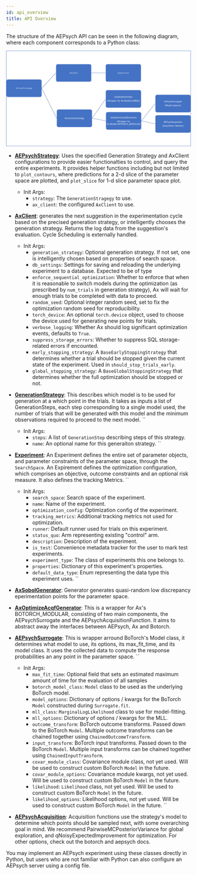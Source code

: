 ```yaml
---
id: api_overview
title: API Overview
---
```


The structure of the AEPsych API can be seen in the following diagram, where each component corresponds to a Python class:

![AEPsych API](assets/new_api_diagram.png)


- **[AEPsychStrategy](../aepsych/strategy.py#L500)**: Uses the specified Generation Strategy and AxClient configurations to provide easier functionalties to control, and query the entire experiments. It provides helper functions including but not limited to `plot_contours`, where predictions for a 2-d slice of the parameter space are plotted, and `plot_slice` for 1-d slice parameter space plot.

    - Init Args:
        - `strategy`: The `GenerationStragegy` to use.
        - `ax_client`: the configured `AxClient` to use.


- **[AxClient](https://github.com/facebook/Ax/blob/main/ax/service/ax_client.py#L108)**: generates the next suggestion in the experimentation cycle based on the precised generation strategy, or intelligently chooses the generation strategy. Returns the log data from the suggestion's evaluation. Cycle Scheduling is externally handled.

    - Init Args:
        - `generation_strategy`: Optional generation strategy. If not set, one is intelligently chosen based on properties of search space.
        - `db_settings`: Settings for saving and reloading the underlying experiment to a database. Expected to be of type
        - `enforce_sequential_optimization`: Whether to enforce that when it is reasonable to switch models during the optimization (as prescribed
            by `num_trials` in generation strategy), Ax will wait for enough trials to be completed with data to proceed. 
        - `random_seed`: Optional integer random seed, set to fix the optimization
            random seed for reproducibility.
        - `torch_device`: An optional `torch.device` object, used to choose the device used for generating new points for trials.
        - `verbose_logging`: Whether Ax should log significant optimization events, defaults to `True`.
        - `suppress_storage_errors`: Whether to suppress SQL storage-related errors if encounted. 
        - `early_stopping_strategy`: A `BaseEarlyStoppingStrategy` that determines whether a trial should be stopped given the current state of
            the experiment. Used in `should_stop_trials_early`.
        - `global_stopping_strategy`: A `BaseGlobalStoppingStrategy` that determines whether the full optimization should be stopped or not.

- **[GenerationStrategy](https://github.com/facebook/Ax/blob/main/ax/modelbridge/generation_strategy.py#L46)**: This describes which model is to be used for generation at a which point in the trials. It takes as inputs a list of GenerationSteps, each step corresponding to a single model used, the number of trials that will be generated with this model and the minimum observations required to proceed to the next model. 
``
    - Init Args:
        - `steps`: A list of `GenerationStep` describing steps of this strategy.
        - `name`: An optional name for this generaiton strategy.
``

- **[Experiment](https://github.com/facebook/Ax/blob/main/ax/core/experiment.py#L59)**: An Experiment defines the entire set of parameter objects, and parameter constraints of the parameter space, through the `SearchSpace`. An Expirement defines the optimization configuration, which comprises an objective, outcome constraints and an optional risk measure. It also defines the tracking Metrics.
``
    - Init Args:
        - `search_space`: Search space of the experiment.
        - `name`: Name of the experiment.
        - `optimization_config`: Optimization config of the experiment.
        - `tracking_metrics`: Additional tracking metrics not used for optimization.
        - `runner`: Default runner used for trials on this experiment.
        - `status_quo`: Arm representing existing "control" arm.
        - `description`: Description of the experiment.
        - `is_test`: Convenience metadata tracker for the user to mark test experiments.
        - `experiment_type`: The class of experiments this one belongs to.
        - `properties`: Dictionary of this experiment's properties.
        - `default_data_type`: Enum representing the data type this experiment uses.
``

- **[AxSobolGenerator](../aepsych/generators/sobol_generator.py#L93)**: Generator generates quasi-random low discrepancy eperimentation points for the parameter space.

- **[AxOptimizeAcqfGenerator](../aepsych/generators/optimize_acqf_generator.py#L182)**: This is a wrapper for Ax's BOTORCH_MODULAR, consisting of two main components, the AEPsychSurrogate and the AEPsychAcquisitionFunction. It aims to abstract away the interfaces between AEPsych, Ax and Botorch.

- **[AEPsychSurrogate](../aepsych/models/surrogate.py#L18)**: This is wrapper arround BoTorch's Model class, it determines what model to use, its options, its max_fit_time, and its model class. It uses the collected data to compute the response probabilities an any point in the parameter space.
``
    - Init Args:
        - `max_fit_time`: Optional field that sets an estimated maximum amount of time for the evaluation of all samples
        - `botorch_model_class`: `Model` class to be used as the underlying BoTorch model.
        - `model_options`: Dictionary of options / kwargs for the BoTorch `Model` constructed during `Surrogate.fit`.
        - `mll_class`: `MarginalLogLikelihood` class to use for model-fitting.
        - `mll_options`: Dictionary of options / kwargs for the MLL.
        - `outcome_transform`: BoTorch outcome transforms. Passed down to the BoTorch `Model`. Multiple outcome transforms can be chained
            together using `ChainedOutcomeTransform`.
        - `input_transform`: BoTorch input transforms. Passed down to the BoTorch `Model`. Multiple input transforms can be chained
            together using `ChainedInputTransform`.
        - `covar_module_class`: Covariance module class, not yet used. Will be used to construct custom BoTorch `Model` in the future.
        - `covar_module_options`: Covariance module kwargs, not yet used. Will be used to construct custom BoTorch `Model` in the future.
        - `likelihood`: `Likelihood` class, not yet used. Will be used to construct custom BoTorch `Model` in the future.
        - `likelihood_options`: Likelihood options, not yet used. Will be used to construct custom BoTorch `Model` in the future.
``
- **[AEPsychAcquisition](../aepsych/acquisition/acquisition.py#L15)**: Acquisition functions use the strategy's model to determine which points should be sampled next, with some overarching goal in mind. We recommend PairwiseMCPosteriorVariance for global exploration, and qNoisyExpectedImprovement for optimization. For other options, check out the botorch and aepsych docs.

You may implement an AEPsych experiment using these classes directly in Python, but users who are not familiar with Python can also configure an AEPsych server using a config file.
